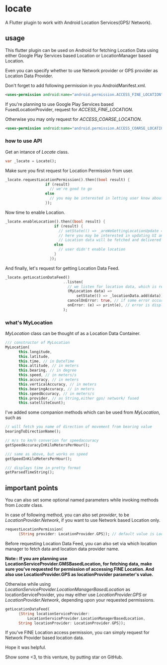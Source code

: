 # locate

A Flutter plugin to work with Android Location Services(GPS/ Network).

## usage

This flutter plugin can be used on Android for fetching Location Data using either Google Play Services based Location or LocationManager based Location.

Even you can specify whether to use Network provider or GPS provider as Location Data Provider.

Don't forget to add following permission in you AndroidManifest.xml.

```xml
<uses-permission android:name="android.permission.ACCESS_FINE_LOCATION"/>
```

If you're planning to use Google Play Services based FusedLocationProvider, request for *ACCESS_FINE_LOCATION*.

Otherwise you may only request for *ACCESS_COARSE_LOCATION*.

```xml
<uses-permission android:name="android.permission.ACCESS_COARSE_LOCATION"/>
```


### how to use API

Get an intance of *Locate* class.

```dart
var _locate = Locate();
```

Make sure you first request for Location Permission from user.


```dart
_locate.requestLocationPermission().then((bool result) {
                  if (result)
                    // we're good to go
                  else
                    // you may be interested in letting user know about it, that location access permission is required
                  });
```

Now time to enable Location.

```dart
_locate.enableLocation().then((bool result) {
                      if (result) {
                        // setState(() => _areWeGettingLocationUpdate = true);
                        // here you may be interested in updating UI and the request for location Data.
                        // Location data will be fetched and delivered as Stream<MyLocation>
                      else
                        // user didn't enable location
                      }
                    });
```

And finally, let's request for getting Location Data Feed.

```dart
_locate.getLocationDataFeed()
                          ..listen(
                            // we listen for location data, which is received as stream
                            (MyLocation data) =>
                                setState(() => _locationData.add(data)), // as soon as data received,will update UI/ perform some other task using location data.
                            cancelOnError: true, // if some error occurs, Stream will be closed
                            onError: (e) => print(e), // error is displayed
                          );
```

### what's MyLocation

*MyLocation* class can be thought of as a Location Data Container.


```dart
/// constructor of MyLocation
MyLocation(
      this.longitude,
      this.latitude,
      this.time, // in DateTime
      this.altitude, // in meters
      this.bearing, // in degree
      this.speed, // in meters/s
      this.accuracy, // in meters
      this.verticalAccuracy, // in meters
      this.bearingAccuracy, // in meters
      this.speedAccuracy, // in meters/s
      this.provider, // as String,either gps/ network/ fused
      this.satelliteCount);
```

I've added some companion methods which can be used from *MyLocation*, such as 


```dart
// will fetch you name of direction of movement from bearing value
bearingToDirectionName();

// m/s to km/h converion for speedaccuracy
getSpeedAccuracyInKiloMetersPerHour();

/// same as above, but works on speed
getSpeedInKiloMetersPerHour();

/// displays time in pretty format
getParsedTimeString();
```

## important points

You can also set some optional named parameters while invoking methods from *Locate* class.

In case of following method, you can also set *provider*, to be *LocationProvider.Network*, if you want to use Network based Location only.

```dart
requestLocationPermission(
      {String provider: LocationProvider.GPS}); // default value is LocationProvider.GPS
```

Before requesting Location Data Feed, you can also set via which location manager to fetch data and location data provider name.

**Note:: If you are planning use LocationServiceProvider.GMSBasedLocation, for fetching data, make sure you've requested for permission of accessing FINE Location. And also use LocationProvider.GPS as locationProvider parameter's value.** 

Otherwise while using *LocationServiceProvider.LocationManagerBasedLocation* as locationServiceProvider, you may either use *LocationProvider.GPS* or *LocationProvider.Network*, depending upon your requested permissions.

```dart
getLocationDataFeed(
      {String locationServiceProvider:
          LocationServiceProvider.LocationManagerBasedLocation,
      String locationProvider: LocationProvider.GPS});
```

If you've FINE Location access permission, you can simply request for Network Provider based location data.


Hope it was helpful.

Show some <3, to this venture, by putting star on GitHub.